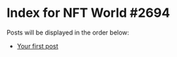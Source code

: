 # Index for NFT World #2694
Posts will be displayed in the order below:

- [Your first post](./001-first.md)

